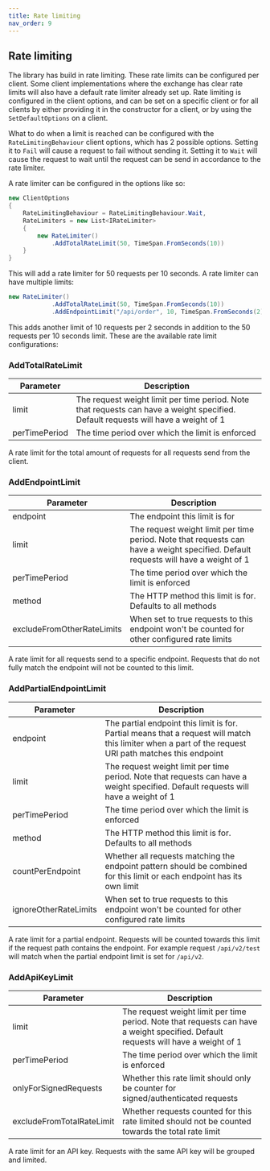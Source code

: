 ```yaml
---
title: Rate limiting
nav_order: 9
---
```


## Rate limiting
The library has build in rate limiting. These rate limits can be configured per client. Some client implementations where the exchange has clear rate limits will also have a default rate limiter already set up.
Rate limiting is configured in the client options, and can be set on a specific client or for all clients by either providing it in the constructor for a client, or by using the `SetDefaultOptions` on a client.

What to do when a limit is reached can be configured with the `RateLimitingBehaviour` client options, which has 2 possible options. Setting it to `Fail` will cause a request to fail without sending it. Setting it to `Wait` will cause the request to wait until the request can be send in accordance to the rate limiter.

A rate limiter can be configured in the options like so:
```csharp
new ClientOptions
{
    RateLimitingBehaviour = RateLimitingBehaviour.Wait,
    RateLimiters = new List<IRateLimiter>
    {
        new RateLimiter()
            .AddTotalRateLimit(50, TimeSpan.FromSeconds(10))
    }
}
```

This will add a rate limiter for 50 requests per 10 seconds.
A rate limiter can have multiple limits:
```csharp
new RateLimiter()
            .AddTotalRateLimit(50, TimeSpan.FromSeconds(10))
            .AddEndpointLimit("/api/order", 10, TimeSpan.FromSeconds(2))
```
This adds another limit of 10 requests per 2 seconds in addition to the 50 requests per 10 seconds limit.
These are the available rate limit configurations:

### AddTotalRateLimit
|Parameter|Description|
|---------|-----------|
|limit|The request weight limit per time period. Note that requests can have a weight specified. Default requests will have a weight of 1|
|perTimePeriod|The time period over which the limit is enforced|

A rate limit for the total amount of requests for all requests send from the client. 

### AddEndpointLimit
|Parameter|Description|
|---------|-----------|
|endpoint|The endpoint this limit is for|
|limit|The request weight limit per time period. Note that requests can have a weight specified. Default requests will have a weight of 1|
|perTimePeriod|The time period over which the limit is enforced|
|method|The HTTP method this limit is for. Defaults to all methods|
|excludeFromOtherRateLimits|When set to true requests to this endpoint won't be counted for other configured rate limits|

A rate limit for all requests send to a specific endpoint. Requests that do not fully match the endpoint will not be counted to this limit.

### AddPartialEndpointLimit
|Parameter|Description|
|---------|-----------|
|endpoint|The partial endpoint this limit is for. Partial means that a request will match this limiter when a part of the request URI path matches this endpoint|
|limit|The request weight limit per time period. Note that requests can have a weight specified. Default requests will have a weight of 1|
|perTimePeriod|The time period over which the limit is enforced|
|method|The HTTP method this limit is for. Defaults to all methods|
|countPerEndpoint|Whether all requests matching the endpoint pattern should be combined for this limit or each endpoint has its own limit|
|ignoreOtherRateLimits|When set to true requests to this endpoint won't be counted for other configured rate limits|

A rate limit for a partial endpoint. Requests will be counted towards this limit if the request path contains the endpoint. For example request `/api/v2/test` will match when the partial endpoint limit is set for `/api/v2`.

### AddApiKeyLimit
|Parameter|Description|
|---------|-----------|
|limit|The request weight limit per time period. Note that requests can have a weight specified. Default requests will have a weight of 1|
|perTimePeriod|The time period over which the limit is enforced|
|onlyForSignedRequests|Whether this rate limit should only be counter for signed/authenticated requests|
|excludeFromTotalRateLimit|Whether requests counted for this rate limited should not be counted towards the total rate limit|

A rate limit for an API key. Requests with the same API key will be grouped and limited.